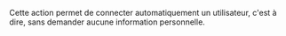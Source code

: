 Cette action permet de connecter automatiquement un utilisateur, c'est à dire, sans demander aucune information personnelle.